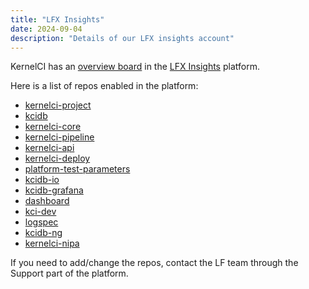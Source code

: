 ```yaml
---
title: "LFX Insights"
date: 2024-09-04
description: "Details of our LFX insights account"
---
```


KernelCI has an [overview board](https://insights.lfx.linuxfoundation.org/foundation/kernelci/overview/github?project=kernelci-project&routedFrom=Github) in the [LFX Insights](https://insights.lfx.linuxfoundation.org/) platform.

Here is a list of repos enabled in the platform:

* [kernelci-project](https://github.com/kernelci/kernelci-project)
* [kcidb](https://github.com/kernelci/kcidb)
* [kernelci-core](https://github.com/kernelci/kernelci-core)
* [kernelci-pipeline](https://github.com/kernelci/kernelci-pipeline)
* [kernelci-api](https://github.com/kernelci/kernelci-api)
* [kernelci-deploy](https://github.com/kernelci/kernelci-deploy)
* [platform-test-parameters](https://github.com/kernelci/platform-test-parameters)
* [kcidb-io](https://github.com/kernelci/kcidb-io)
* [kcidb-grafana](https://github.com/kernelci/kcidb-grafana)
* [dashboard](https://github.com/kernelci/dashboard)
* [kci-dev](https://github.com/kernelci/kci-dev)
* [logspec](https://github.com/kernelci/logspec)
* [kcidb-ng](https://github.com/kernelci/kcidb-ng)
* [kernelci-nipa](https://github.com/kernelci/kernelci-nipa)

If you need to add/change the repos, contact the LF team through the Support part of the platform.